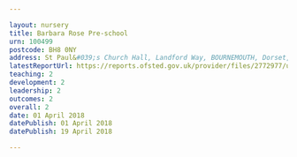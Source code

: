 ```yaml
---

layout: nursery
title: Barbara Rose Pre-school
urn: 100499
postcode: BH8 0NY
address: St Paul&#039;s Church Hall, Landford Way, BOURNEMOUTH, Dorset, BH8 0NY
latestReportUrl: https://reports.ofsted.gov.uk/provider/files/2772977/urn/100499.pdf
teaching: 2
development: 2
leadership: 2
outcomes: 2
overall: 2
date: 01 April 2018 
datePublish: 01 April 2018 
datePublish: 19 April 2018

---
```


